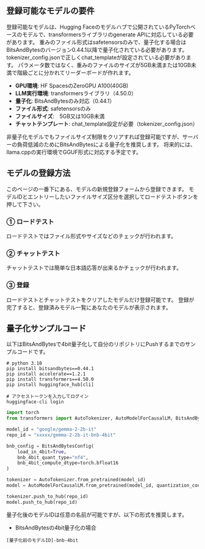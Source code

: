 ## 登録可能なモデルの要件

登録可能なモデルは、Hugging Faceのモデルハブで公開されているPyTorchベースのモデルで、transformersライブラリのgenerate APIに対応している必要があります。
重みのファイル形式はsafetensorsのみで、量子化する場合はBitsAndBytesのバージョン0.44.1以降で量子化されている必要があります。
tokenizer_config.jsonで正しくchat_templateが設定されている必要があります。
パラメータ数ではなく、重みのファイルのサイズが5GB未満または10GB未満で階級ごとに分かれてリーダーボードが作れます。

- **GPU環境**: HF SpacesのZeroGPU A100(40GB)
- **LLM実行環境**: transformersライブラリ（4.50.0）
- **量子化**: BitsAndBytesのみ対応（0.44.1）
- **ファイル形式**: safetensorsのみ
- **ファイルサイズ**:　5GB又は10GB未満
- **チャットテンプレート**: chat_template設定が必要（tokenizer_config.json）

非量子化モデルでもファイルサイズ制限をクリアすれば登録可能ですが、サーバーの負荷低減のためにBitsAndBytesによる量子化を推奨します。
将来的には、llama.cppの実行環境でGGUF形式に対応する予定です。

## モデルの登録方法

このページの一番下にある、モデルの新規登録フォームから登録できます。
モデルIDとエントリーしたいファイルサイズ区分を選択してロードテストボタンを押して下さい。

### ① ロードテスト
ロードテストではファイル形式やサイズなどのチェックが行われます。

### ② チャットテスト 
チャットテストでは簡単な日本語応答が出来るかチェックが行われます。

### ③ 登録
ロードテストとチャットテストをクリアしたモデルだけ登録可能です。
登録が完了すると、登録済みモデル一覧にあなたのモデルが表示されます。

## 量子化サンプルコード

以下はBitsAndBytesで4bit量子化して自分のリポジトリにPushするまでのサンプルコードです。

```
# python 3.10
pip install bitsandbytes==0.44.1
pip install accelerate==1.2.1
pip install transformers==4.50.0
pip install huggingface_hub[cli]
```
```
# アクセストークンを入力してログイン
huggingface-cli login
```
```python
import torch
from transformers import AutoTokenizer, AutoModelForCausalLM, BitsAndBytesConfig

model_id = "google/gemma-2-2b-it" 
repo_id = "xxxxx/gemma-2-2b-it-bnb-4bit" 

bnb_config = BitsAndBytesConfig(
    load_in_4bit=True,
    bnb_4bit_quant_type="nf4",
    bnb_4bit_compute_dtype=torch.bfloat16
)

tokenizer = AutoTokenizer.from_pretrained(model_id)
model = AutoModelForCausalLM.from_pretrained(model_id, quantization_config=bnb_config, device_map="auto")

tokenizer.push_to_hub(repo_id)
model.push_to_hub(repo_id)

```
量子化後のモデルIDは任意の名前が可能ですが、以下の形式を推奨します。

* BitsAndBytesの4bit量子化の場合
```
[量子化前のモデルID]-bnb-4bit
```